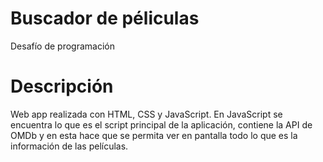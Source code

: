 # Buscador de péliculas
Desafío de programación

# Descripción
Web app realizada con HTML, CSS y JavaScript.
En JavaScript se encuentra lo que es el script principal de la aplicación, contiene la API de OMDb y en esta hace que se permita ver en pantalla todo lo que es la información de las películas. 
